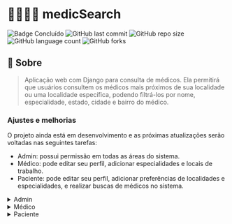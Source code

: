 # 👨🏽‍⚕️🔎 medicSearch 

![Badge Concluído](https://img.shields.io/static/v1?label=Status&message=In%20Progress&color=red&style=for-the-badge)
![GitHub last commit](https://img.shields.io/github/last-commit/luancarvalho0/medicSearch?color=yellow&style=for-the-badge)
![GitHub repo size](https://img.shields.io/github/repo-size/luancarvalho0/medicSearch?style=for-the-badge)
![GitHub language count](https://img.shields.io/github/languages/count/luancarvalho0/medicSearch?style=for-the-badge)
![GitHub forks](https://img.shields.io/github/forks/luancarvalho0/medicSearch?style=for-the-badge)


## 💬 Sobre

> Aplicação web com Django para consulta de médicos. Ela permitirá que usuários consultem os médicos mais próximos de sua localidade ou uma localidade específica, podendo filtrá-los por nome, especialidade, estado, cidade e bairro do médico.

### Ajustes e melhorias

O projeto ainda está em desenvolvimento e as próximas atualizações serão voltadas nas seguintes tarefas:

* Admin: possui permissão em todas as áreas do sistema.
* Médico: pode editar seu perfil, adicionar especialidades e locais de trabalho.
* Paciente: pode editar seu perfil, adicionar preferências de localidades e especialidades, e realizar buscas de médicos no sistema.

<details>
<summary>Admin</summary>

- [ ] Gerenciamento de usuários.
- [ ] Gerenciamento de especialidades.
- [ ] Gerenciamento de tipos de usuários.
- [ ] Gerenciamento de permissões de telas.
- [ ] Vê todas as telas que o médico e o paciente veem.

</details>

<details>
<summary>Médico</summary>

- [ ] Gerenciamento do próprio perfil.
- [ ] Vê todas as telas que o paciente vê.

</details>

<details>
<summary>Paciente</summary>

- [ ] Login.
- [ ] Gerenciamento do próprio perfil.
- [ ] Busca Médicos.
- [ ] Favoritos.


</details>


